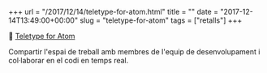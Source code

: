 +++
url = "/2017/12/14/teletype-for-atom.html"
title = ""
date = "2017-12-14T13:49:00+00:00"
slug = "teletype-for-atom"
tags = ["retalls"]
+++

<p>📎 <a href="https://teletype.atom.io/">Teletype for Atom</a></p>
<p>Compartir l'espai de treball amb membres de l'equip de desenvolupament i col·laborar en el codi en temps real.</p>
